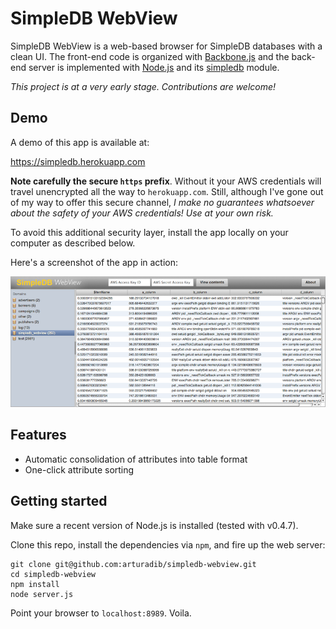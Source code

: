 # SimpleDB WebView

SimpleDB WebView is a web-based browser for SimpleDB databases with a clean UI. The front-end code is organized with [Backbone.js](http://documentcloud.github.com/backbone) and the back-end server is implemented with [Node.js](https://github.com/joyent/node) and its [simpledb](https://github.com/rjrodger/simpledb) module.

_This project is at a very early stage. Contributions are welcome!_

## Demo

A demo of this app is available at:

https://simpledb.herokuapp.com

**Note carefully the secure `https` prefix**. Without it your AWS credentials will travel unencrypted all the way to `herokuapp.com`. Still, although I've gone out of my way to offer this secure channel, _I make no guarantees whatsoever about the safety of your AWS credentials! Use at your own risk._

To avoid this additional security layer, install the app locally on your computer as described below.

Here's a screenshot of the app in action:

![Screenshot](https://github.com/arturadib/simpledb-webview/raw/master/README-screenshot.png)

## Features

* Automatic consolidation of attributes into table format
* One-click attribute sorting

## Getting started

Make sure a recent version of Node.js is installed (tested with v0.4.7). 

Clone this repo, install the dependencies via `npm`, and fire up the web server:

    git clone git@github.com:arturadib/simpledb-webview.git
    cd simpledb-webview
    npm install
    node server.js
    
Point your browser to `localhost:8989`. Voila.
